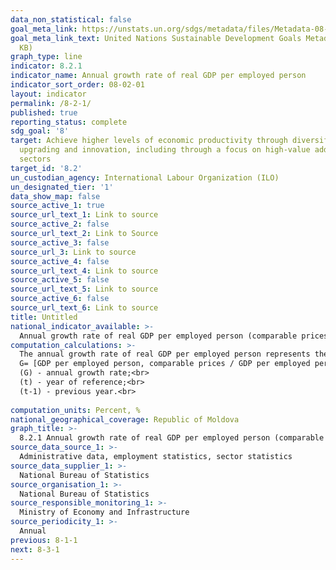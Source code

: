 ```yaml
---
data_non_statistical: false
goal_meta_link: https://unstats.un.org/sdgs/metadata/files/Metadata-08-02-01.pdf
goal_meta_link_text: United Nations Sustainable Development Goals Metadata (PDF 384
  KB)
graph_type: line
indicator: 8.2.1
indicator_name: Annual growth rate of real GDP per employed person
indicator_sort_order: 08-02-01
layout: indicator
permalink: /8-2-1/
published: true
reporting_status: complete
sdg_goal: '8'
target: Achieve higher levels of economic productivity through diversification, technological
  upgrading and innovation, including through a focus on high-value added and labour-intensive
  sectors
target_id: '8.2'
un_custodian_agency: International Labour Organization (ILO)
un_designated_tier: '1'
data_show_map: false
source_active_1: true
source_url_text_1: Link to source
source_active_2: false
source_url_text_2: Link to Source
source_active_3: false
source_url_3: Link to source
source_active_4: false
source_url_text_4: Link to source
source_active_5: false
source_url_text_5: Link to source
source_active_6: false
source_url_text_6: Link to source
title: Untitled
national_indicator_available: >-
  Annual growth rate of real GDP per employed person (comparable prices)
computation_calculations: >-
  The annual growth rate of real GDP per employed person represents the ratio of GDP in comparable prices per total employed population. The GDP per employed person represents the ration between the annual GDP (year of reference) recalculated in the prices of the previous year in relation to the number of employed population in the year of reference.<br> 
  G= [GDP per employed person, comparable prices / GDP per employed person (t-1) current prices]*100, where:<br> 
  (G) - annual growth rate;<br> 
  (t) - year of reference;<br> 
  (t-1) - previous year.<br> 
  
computation_units: Percent, %
national_geographical_coverage: Republic of Moldova
graph_title: >-
  8.2.1 Annual growth rate of real GDP per employed person (comparable prices)  
source_data_source_1: >-
  Administrative data, employment statistics, sector statistics 
source_data_supplier_1: >-
  National Bureau of Statistics
source_organisation_1: >-
  National Bureau of Statistics
source_responsible_monitoring_1: >-
  Ministry of Economy and Infrastructure
source_periodicity_1: >-
  Annual
previous: 8-1-1
next: 8-3-1
---
```

